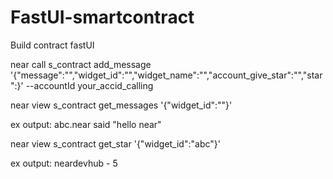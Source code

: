 # FastUI-smartcontract
Build contract fastUI



near call s_contract add_message '{"message":"","widget_id":"","widget_name":"","account_give_star":"","star":}' --accountId your_accid_calling


near view s_contract get_messages '{"widget_id":""}'

ex output:
abc.near said "hello near"

near view s_contract get_star '{"widget_id":"abc"}'

ex output:
neardevhub - 5
